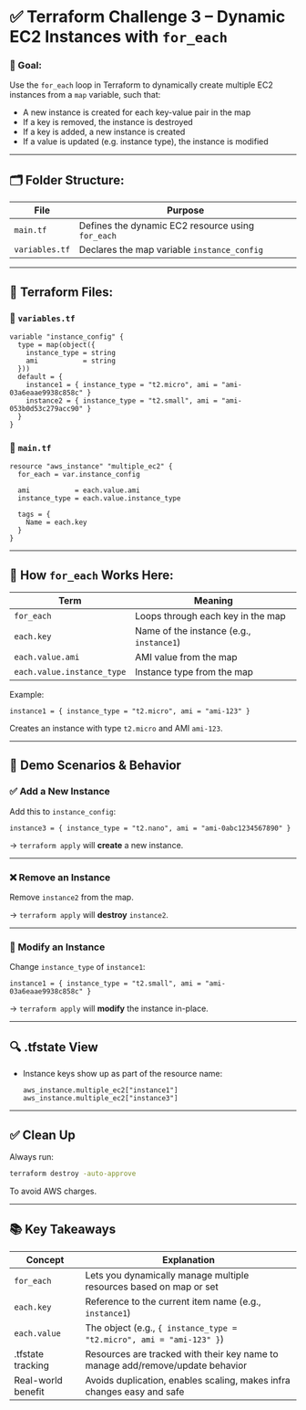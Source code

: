 # ✅ Terraform Challenge 3 – Dynamic EC2 Instances with `for_each`

### 🧠 Goal:

Use the `for_each` loop in Terraform to dynamically create multiple EC2 instances from a `map` variable, such that:

* A new instance is created for each key-value pair in the map
* If a key is removed, the instance is destroyed
* If a key is added, a new instance is created
* If a value is updated (e.g. instance type), the instance is modified

---

## 🗂️ Folder Structure:

| File           | Purpose                                           |
| -------------- | ------------------------------------------------- |
| `main.tf`      | Defines the dynamic EC2 resource using `for_each` |
| `variables.tf` | Declares the map variable `instance_config`       |

---

## 🧾 Terraform Files:

### 🔹 `variables.tf`

```hcl
variable "instance_config" {
  type = map(object({
    instance_type = string
    ami           = string
  }))
  default = {
    instance1 = { instance_type = "t2.micro", ami = "ami-03a6eaae9938c858c" }
    instance2 = { instance_type = "t2.small", ami = "ami-053b0d53c279acc90" }
  }
}
```

### 🔹 `main.tf`

```hcl
resource "aws_instance" "multiple_ec2" {
  for_each = var.instance_config

  ami           = each.value.ami
  instance_type = each.value.instance_type

  tags = {
    Name = each.key
  }
}
```

---

## 🔁 How `for_each` Works Here:

| Term                       | Meaning                                  |
| -------------------------- | ---------------------------------------- |
| `for_each`                 | Loops through each key in the map        |
| `each.key`                 | Name of the instance (e.g., `instance1`) |
| `each.value.ami`           | AMI value from the map                   |
| `each.value.instance_type` | Instance type from the map               |

Example:

```hcl
instance1 = { instance_type = "t2.micro", ami = "ami-123" }
```

Creates an instance with type `t2.micro` and AMI `ami-123`.

---

## 🧪 Demo Scenarios & Behavior

### ✅ Add a New Instance

Add this to `instance_config`:

```hcl
instance3 = { instance_type = "t2.nano", ami = "ami-0abc1234567890" }
```

→ `terraform apply` will **create** a new instance.

---

### ❌ Remove an Instance

Remove `instance2` from the map.

→ `terraform apply` will **destroy** `instance2`.

---

### 🔁 Modify an Instance

Change `instance_type` of `instance1`:

```hcl
instance1 = { instance_type = "t2.small", ami = "ami-03a6eaae9938c858c" }
```

→ `terraform apply` will **modify** the instance in-place.

---

## 🔍 .tfstate View

* Instance keys show up as part of the resource name:

  ```
  aws_instance.multiple_ec2["instance1"]
  aws_instance.multiple_ec2["instance3"]
  ```

---

## ✅ Clean Up

Always run:

```bash
terraform destroy -auto-approve
```

To avoid AWS charges.

---

## 📚 Key Takeaways

| Concept            | Explanation                                                                    |
| ------------------ | ------------------------------------------------------------------------------ |
| `for_each`         | Lets you dynamically manage multiple resources based on map or set             |
| `each.key`         | Reference to the current item name (e.g., `instance1`)                         |
| `each.value`       | The object (e.g., `{ instance_type = "t2.micro", ami = "ami-123" }`)           |
| .tfstate tracking  | Resources are tracked with their key name to manage add/remove/update behavior |
| Real-world benefit | Avoids duplication, enables scaling, makes infra changes easy and safe         |

